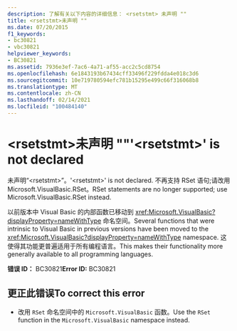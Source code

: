 ```yaml
---
description: 了解有关以下内容的详细信息： <rsetstmt> 未声明 ""
title: <rsetstmt>未声明 ""
ms.date: 07/20/2015
f1_keywords:
- bc30821
- vbc30821
helpviewer_keywords:
- BC30821
ms.assetid: 7936e3ef-7ac6-4a71-af55-acc2c5cd8754
ms.openlocfilehash: 6e1843193b67434cff33496f229fdda4e018c3d6
ms.sourcegitcommit: 10e719780594efc781b15295e499c66f316068b8
ms.translationtype: MT
ms.contentlocale: zh-CN
ms.lasthandoff: 02/14/2021
ms.locfileid: "100484140"
---
```

# <a name="rsetstmt-is-not-declared"></a><span data-ttu-id="acfce-103">\<rsetstmt>未声明 ""</span><span class="sxs-lookup"><span data-stu-id="acfce-103">'\<rsetstmt>' is not declared</span></span>

<span data-ttu-id="acfce-104">未声明“\<rsetstmt>”。</span><span class="sxs-lookup"><span data-stu-id="acfce-104">'\<rsetstmt>' is not declared.</span></span> <span data-ttu-id="acfce-105">不再支持 RSet 语句;请改用 Microsoft.VisualBasic.RSet。</span><span class="sxs-lookup"><span data-stu-id="acfce-105">RSet statements are no longer supported; use Microsoft.VisualBasic.RSet instead.</span></span>  
  
 <span data-ttu-id="acfce-106">以前版本中 Visual Basic 的内部函数已移动到 <xref:Microsoft.VisualBasic?displayProperty=nameWithType> 命名空间。</span><span class="sxs-lookup"><span data-stu-id="acfce-106">Several functions that were intrinsic to Visual Basic in previous versions have been moved to the <xref:Microsoft.VisualBasic?displayProperty=nameWithType> namespace.</span></span> <span data-ttu-id="acfce-107">这使得其功能更普遍适用于所有编程语言。</span><span class="sxs-lookup"><span data-stu-id="acfce-107">This makes their functionality more generally available to all programming languages.</span></span>  
  
 <span data-ttu-id="acfce-108">**错误 ID：** BC30821</span><span class="sxs-lookup"><span data-stu-id="acfce-108">**Error ID:** BC30821</span></span>  
  
## <a name="to-correct-this-error"></a><span data-ttu-id="acfce-109">更正此错误</span><span class="sxs-lookup"><span data-stu-id="acfce-109">To correct this error</span></span>  
  
- <span data-ttu-id="acfce-110">改用 `RSet` 命名空间中的 `Microsoft.VisualBasic` 函数。</span><span class="sxs-lookup"><span data-stu-id="acfce-110">Use the `RSet` function in the `Microsoft.VisualBasic` namespace instead.</span></span>  
